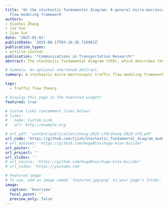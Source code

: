 ```yaml
---
title: 'On the stochastic fundamental diagram: A general micro-macroscopic traffic
  flow modeling framework'
authors:
- Xiaohui Zhang
- Jie Sun
- Jian Sun
date: '2025-01-01'
publishDate: '2025-08-17T03:16:35.726983Z'
publication_types:
- article-journal
publication: '*Communications in Transportation Research*'
abstract: The stochastic fundamental diagram (SFD), which describes the stochasticity of the macroscopic relations of traffic flow, plays a crucial role in understanding the uncertainty of traffic flow evolution and developing robust traffic control strategies. Although many efforts have been made to reproduce the SFD via various methods, few studies have focused on the analytical modeling of the SFD, particularly linking the macroscopic relations with microscopic behaviors. This study fills this gap by proposing a general micro-macroscopic modeling approach, which uses probabilistic leader–follower behavior to derive the macroscopic relations of a platoon and is referred to as the leader–follower conditional distribution-based stochastic traffic modeling (LFCD-STM) framework. Specifically, we first define a conditional probability distribution of speed for the leader‒follower pair according to Brownian dynamics, which is proven to be a general representation of the longitudinal interaction and compatible with classical car-following models. As a result, we can describe the joint distribution of vehicle speeds of the platoon through Markov chain modeling and further derive the macroscopic relations (e.g., the mean flow‒density relation and its variance) under equilibrium conditions. On the basis of this general micro-macroscopic framework, we utilize the maximum entropy approach to theoretically derive the SFD model, in which we provide a specific conditional distribution for longitudinal interaction and thus solve the analytical functions of the mean and variance of FD. The performance of the maximum entropy-based SFD model is thoroughly validated with the NGSIM I-80, US-101 and HighD datasets. The high consistency between the theoretical results and empirical results demonstrates the soundness of the LFCD-STM framework and the maximum entropy-based SFD model. Finally, the proposed SFD model has practical implications for promoting smoother driving behaviors to suppress stochasticity and improve traffic flow.

# Summary. An optional shortened abstract.
summary: A stochastic micro-macroscopic traffic flow modeling framework.

tags:
  - Traffic flow theory

# Display this page in the Featured widget?
featured: true

# Custom links (uncomment lines below)
# links:
# - name: Custom Link
#   url: http://example.org

# url_pdf: 'content/publication/zhang-2025-sfd/zhang-2025-sfd.pdf'
url_code: 'https://github.com/tjzxh/Stochastic_fundamental_diagram_modeling'
# url_dataset: 'https://github.com/HugoBlox/hugo-blox-builder'
url_poster: ''
url_project: ''
url_slides: ''
# url_source: 'https://github.com/HugoBlox/hugo-blox-builder'
# url_video: 'https://youtube.com'

# Featured image
# To use, add an image named `featured.jpg/png` to your page's folder.
image:
  caption: 'Overview'
  focal_point: ''
  preview_only: false
---
```

